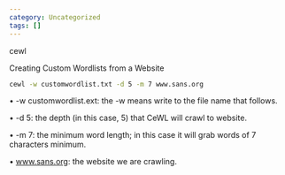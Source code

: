 ```yaml
---
category: Uncategorized
tags: []
---
```

cewl

Creating Custom Wordlists from a Website

~~~bash
cewl -w customwordlist.txt -d 5 -m 7 www.sans.org
~~~

• -w customwordlist.ext: the -w means write to the file name that follows.  

• -d 5: the depth (in this case, 5) that CeWL will crawl to website.  

• -m 7: the minimum word length; in this case it will grab words of 7 characters minimum.  

• www.sans.org: the website we are crawling. 
